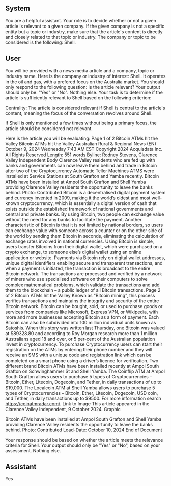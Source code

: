 ## System

You are a helpful assistant. Your role is to decide whether or not a given article is relevant to a given company. If the given company is not a specific entity but a topic or industry, make sure that the article's content is directly and closely related to that topic or industry. The company or topic to be considered is the following: Shell.

## User


You will be provided with a news media article and a company, topic or industry name. Here is the company or industry of interest: Shell. It operates in the oil and gas, with a prefered focus on the Australia market. You should only respond to the following question: Is the article relevant? Your output should only be: "Yes" or "No". Nothing else. Your task is to determine if the article is sufficiently relevant to Shell based on the following criterion:

Centrality: The article is considered relevant if Shell is central to the article's content, meaning the focus of the conversation revolves around Shell.

If Shell is only mentioned a few times without being a primary focus, the article should be considered not relevant.

Here is the article you will be evaluating: Page 1 of 2
Bitcoin ATMs hit the Valley
Bitcoin ATMs hit the Valley
Australian Rural & Regional News (EN)
October 9, 2024 Wednesday 7:43 AM EST
Copyright 2024 Acquisdata Inc. All Rights Reserved
Length: 551 words
Byline: Rodney Stevens,
Clarence Valley Independent
Body
Clarence Valley residents who are fed up with banks and governments can now leave them behind and trade in 
Bitcoin after two of the Cryptocurrency Automatic Teller Machines ATMS were installed at Service Stations at South 
Grafton and Yamba recently.
Bitcoin ATMs have been installed at Ampol South Grafton and Shell Yamba providing Clarence Valley residents the 
opportunity to leave the banks behind. Photo: Contributed
Bitcoin is a decentralised digital payment system and currency invented in 2009, making it the world’s oldest and 
most well-known cryptocurrency, which is essentially a digital version of cash that exists outside the established 
framework of national governments and central and private banks.
By using Bitcoin, two people can exchange value without the need for any banks to facilitate the payment.
Another characteristic of Bitcoin is that it is not limited by national borders, so users can exchange value with 
someone across a counter or on the other side of the world by sending them Bitcoin in seconds, eliminating the 
calculation of exchange rates involved in national currencies.
Using Bitcoin is simple, users transfer Bitcoins from their digital wallet, which were purchased on a crypto 
exchange, to someone else’s digital wallet using an online application or website.
Payments via Bitcoin rely on digital wallet addresses, unique digital identifiers enabling secure and transparent 
transactions, and when a payment is initiated, the transaction is broadcast to the entire Bitcoin network.
The transactions are processed and verified by a network of miners who use specialised software on their 
computers to solve complex mathematical problems, which validate the transactions and add them to the 
blockchain – a public ledger of all Bitcoin transactions.
Page 2 of 2
Bitcoin ATMs hit the Valley
Known as “Bitcoin mining”, this process verifies transactions and maintains the integrity and security of the entire 
Bitcoin network.
Bitcoin can be bought, sold, or used to purchase goods or services from companies like Microsoft, Express VPN, or 
Wikipedia, with more and more businesses accepting Bitcoin as a form of payment.
Each Bitcoin can also be subdivided into 100 million individual units known as Satoshis.
When this story was written last Thursday, one Bitcoin was valued at $89328.80 and according to Roy Morgan 
research more than 1 million Australians aged 18 and over, or 5 per-cent of the Australian population invest in 
cryptocurrency.
To purchase Cryptocurrency users can start their registration on the ATMs by entering their phone number and they 
will receive an SMS with a unique code and registration link which can be completed on a smart phone using a 
driver’s licence for verification.
Two different brand Bitcoin ATMs have been installed recently at Ampol South Grafton on Schwinghammer St and 
Shell Yamba.
The Coinflip ATM at Ampol South Grafton allows users to purchase 5 types of Cryptocurrencies – Bitcoin, Ether, 
Litecoin, Dogecoin, and Tether, in daily transactions of up to $19,000.
The Localcoin ATM at Shell Yamba allows users to purchase 5 types of Cryptocurrencies – Bitcoin, Ether, Litecoin, 
Dogecoin, USD coin, and Tether, in daily transactions up to $9500.
For more information search https://coinatmradar.com/. 
Link to Image
This article appeared in the Clarence Valley Independent, 9 October 2024.
Graphic
 
Bitcoin ATMs have been installed at Ampol South Grafton and Shell Yamba providing Clarence Valley residents the 
opportunity to leave the banks behind. Photo: Contributed
Load-Date: October 10, 2024
End of Document

Your response should be based on whether the article meets the relevance criteria for Shell.
Your output should only be "Yes" or "No", based on your assessment. Nothing else.
            

## Assistant

Yes

